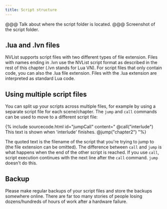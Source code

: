```yaml
---
title: Script structure
---
```


@@@ Talk about where the script folder is located.
@@@ Screenshot of the script folder.

## .lua and .lvn files

NVList supports script files with two different types of file extension. Files with names ending in .lvn use the NVList script format as described in the rest of this chapter (.lvn stands for Lua VN). For script files that only contain code, you can also the .lua file extension. Files with the .lua extension are interpreted as standard Lua code.

## Using multiple script files

You can split up your scripts across multiple files, for example by using a separate script file for each scene/chapter. The `jump` and `call` commands can be used to move to a different script file:

{% include sourcecode.html id="jumpCall" content="
@call(\"interlude\")
This text is shown when 'interlude' finishes.
@jump(\"chapter2\")
"%}

The quoted text is the filename of the script that you're trying to jump to (the file extension can be omitted). The difference between `call` and `jump` is what happens when the end of the other script is reached. If you use `call`, script execution continues with the next line after the `call` command. `jump` doesn't do this.

## Backup

Please make regular backups of your script files and store the backups somewhere online. There are far too many stories of people losing dozens/hundreds of hours of work after a hardware failure.
 